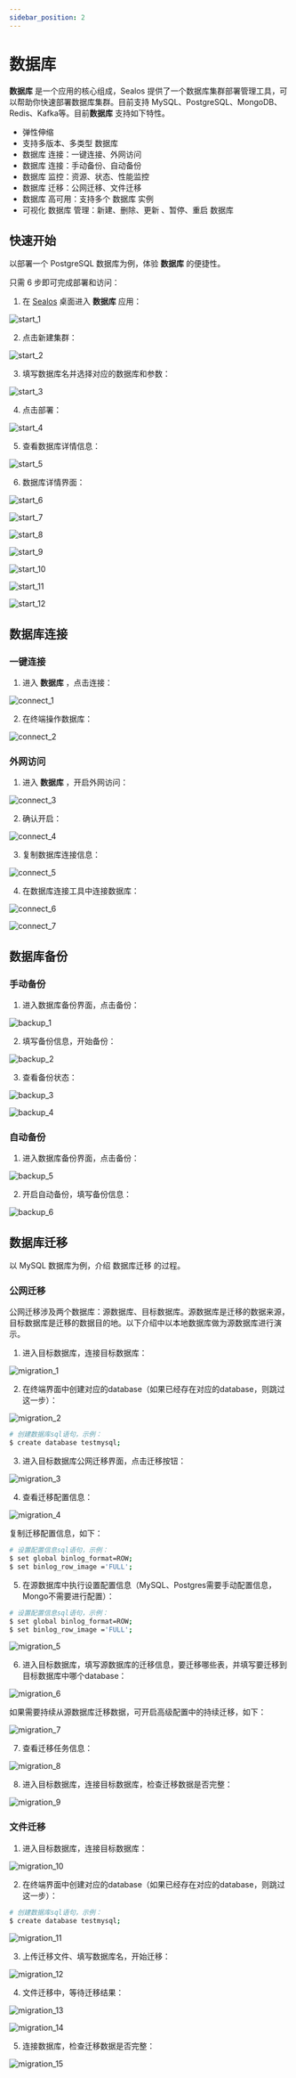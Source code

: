 ```yaml
---
sidebar_position: 2
---
```


# 数据库

**数据库** 是一个应用的核心组成，Sealos 提供了一个数据库集群部署管理工具，可以帮助你快速部署数据库集群。目前支持
MySQL、PostgreSQL、MongoDB、Redis、Kafka等。目前**数据库** 支持如下特性。

+ 弹性伸缩
+ 支持多版本、多类型 数据库
+ 数据库 连接：一键连接、外网访问
+ 数据库 连接：手动备份、自动备份
+ 数据库 监控：资源、状态、性能监控
+ 数据库 迁移：公网迁移、文件迁移
+ 数据库 高可用：支持多个 数据库 实例
+ 可视化 数据库 管理：新建、删除、更新 、暂停、重启 数据库


## 快速开始

以部署一个 PostgreSQL 数据库为例，体验 **数据库** 的便捷性。

只需 6 步即可完成部署和访问：

1. 在 [Sealos](https://cloud.sealos.io) 桌面进入 **数据库** 应用：

![start_1](./imgs/start_1.png)

2. 点击新建集群：

![start_2](./imgs/start_2.png)

3. 填写数据库名并选择对应的数据库和参数：

![start_3](./imgs/start_3.png)

4. 点击部署：

![start_4](./imgs/start_4.png)

5. 查看数据库详情信息：

![start_5](./imgs/start_5.png)

6. 数据库详情界面：

![start_6](./imgs/start_6.png)

![start_7](./imgs/start_7.png)

![start_8](./imgs/start_8.png)

![start_9](./imgs/start_9.png)

![start_10](./imgs/start_10.png)

![start_11](./imgs/start_11.png)

![start_12](./imgs/start_12.png)

## 数据库连接

### 一键连接

1. 进入 **数据库** ，点击连接：

![connect_1](./imgs/connect_1.png)

2. 在终端操作数据库：

![connect_2](./imgs/connect_2.png)

### 外网访问

1. 进入 **数据库** ，开启外网访问：

![connect_3](./imgs/connect_3.png)

2. 确认开启：

![connect_4](./imgs/connect_4.png)

3. 复制数据库连接信息：

![connect_5](./imgs/connect_5.png)

4. 在数据库连接工具中连接数据库：

![connect_6](./imgs/connect_6.png)

![connect_7](./imgs/connect_7.png)

## 数据库备份

### 手动备份

1. 进入数据库备份界面，点击备份：

![backup_1](./imgs/backup_1.png)

2. 填写备份信息，开始备份：

![backup_2](./imgs/backup_2.png)

3. 查看备份状态：

![backup_3](./imgs/backup_3.png)

![backup_4](./imgs/backup_4.png)


### 自动备份

1. 进入数据库备份界面，点击备份：

![backup_5](./imgs/backup_5.png)

2. 开启自动备份，填写备份信息：

![backup_6](./imgs/backup_6.png)


## 数据库迁移

以 MySQL 数据库为例，介绍 数据库迁移 的过程。

### 公网迁移

公网迁移涉及两个数据库：源数据库、目标数据库。源数据库是迁移的数据来源，目标数据库是迁移的数据目的地。以下介绍中以本地数据库做为源数据库进行演示。

1. 进入目标数据库，连接目标数据库：

![migration_1](./imgs/migration_1.png)

2. 在终端界面中创建对应的database（如果已经存在对应的database，则跳过这一步）：

![migration_2](./imgs/migration_2.png)
```bash
# 创建数据库sql语句，示例：
$ create database testmysql;
```

3. 进入目标数据库公网迁移界面，点击迁移按钮：

![migration_3](./imgs/migration_3.png)

4. 查看迁移配置信息：

![migration_4](./imgs/migration_4.png)

复制迁移配置信息，如下：
```bash
# 设置配置信息sql语句，示例：
$ set global binlog_format=ROW;
$ set binlog_row_image ='FULL';
```

5. 在源数据库中执行设置配置信息（MySQL、Postgres需要手动配置信息，Mongo不需要进行配置）：
```bash
# 设置配置信息sql语句，示例：
$ set global binlog_format=ROW;
$ set binlog_row_image ='FULL';
```

![migration_5](./imgs/migration_5.png)

6. 进入目标数据库，填写源数据库的迁移信息，要迁移哪些表，并填写要迁移到目标数据库中哪个database：

![migration_6](./imgs/migration_6.png)

如果需要持续从源数据库迁移数据，可开启高级配置中的持续迁移，如下：

![migration_7](./imgs/migration_7.png)

7. 查看迁移任务信息：

![migration_8](./imgs/migration_8.png)

8. 进入目标数据库，连接目标数据库，检查迁移数据是否完整：

![migration_9](./imgs/migration_9.png)

### 文件迁移

1. 进入目标数据库，连接目标数据库：

![migration_10](./imgs/migration_10.png)

2. 在终端界面中创建对应的database（如果已经存在对应的database，则跳过这一步）：
```bash
# 创建数据库sql语句，示例：
$ create database testmysql;
```

![migration_11](./imgs/migration_11.png)

3. 上传迁移文件、填写数据库名，开始迁移：

![migration_12](./imgs/migration_12.png)

4. 文件迁移中，等待迁移结果：

![migration_13](./imgs/migration_13.png)

![migration_14](./imgs/migration_14.png)

5. 连接数据库，检查迁移数据是否完整：

![migration_15](./imgs/migration_15.png)